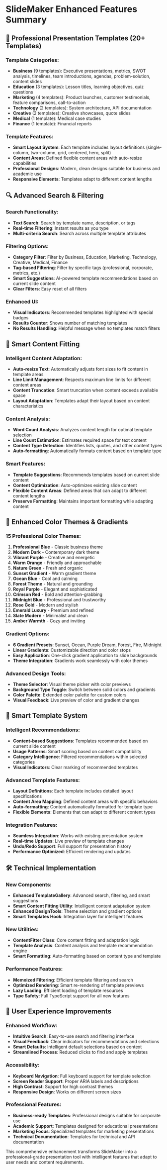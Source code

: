 # SlideMaker Enhanced Features Summary

## 🎨 Professional Presentation Templates (20+ Templates)

### Template Categories:
- **Business** (9 templates): Executive presentations, metrics, SWOT analysis, timelines, team introductions, agendas, problem-solution, content slides
- **Education** (3 templates): Lesson titles, learning objectives, quiz questions
- **Marketing** (4 templates): Product launches, customer testimonials, feature comparisons, call-to-action
- **Technology** (2 templates): System architecture, API documentation
- **Creative** (2 templates): Creative showcases, quote slides
- **Medical** (1 template): Medical case studies
- **Finance** (1 template): Financial reports

### Template Features:
- **Smart Layout System**: Each template includes layout definitions (single-column, two-column, grid, centered, hero, split)
- **Content Areas**: Defined flexible content areas with auto-resize capabilities
- **Professional Designs**: Modern, clean designs suitable for business and academic use
- **Responsive Elements**: Templates adapt to different content lengths

## 🔍 Advanced Search & Filtering

### Search Functionality:
- **Text Search**: Search by template name, description, or tags
- **Real-time Filtering**: Instant results as you type
- **Multi-criteria Search**: Search across multiple template attributes

### Filtering Options:
- **Category Filter**: Filter by Business, Education, Marketing, Technology, Creative, Medical, Finance
- **Tag-based Filtering**: Filter by specific tags (professional, corporate, metrics, etc.)
- **Smart Suggestions**: AI-powered template recommendations based on current slide content
- **Clear Filters**: Easy reset of all filters

### Enhanced UI:
- **Visual Indicators**: Recommended templates highlighted with special badges
- **Results Counter**: Shows number of matching templates
- **No Results Handling**: Helpful message when no templates match filters

## 🧠 Smart Content Fitting

### Intelligent Content Adaptation:
- **Auto-resize Text**: Automatically adjusts font sizes to fit content in template areas
- **Line Limit Management**: Respects maximum line limits for different content areas
- **Content Truncation**: Smart truncation when content exceeds available space
- **Layout Adaptation**: Templates adapt their layout based on content characteristics

### Content Analysis:
- **Word Count Analysis**: Analyzes content length for optimal template selection
- **Line Count Estimation**: Estimates required space for text content
- **Content Type Detection**: Identifies lists, quotes, and other content types
- **Auto-formatting**: Automatically formats content based on template type

### Smart Features:
- **Template Suggestions**: Recommends templates based on current slide content
- **Content Optimization**: Auto-optimizes existing slide content
- **Flexible Content Areas**: Defined areas that can adapt to different content lengths
- **Preserve Formatting**: Maintains important formatting while adapting content

## 🎨 Enhanced Color Themes & Gradients

### 15 Professional Color Themes:
1. **Professional Blue** - Classic business theme
2. **Modern Dark** - Contemporary dark theme
3. **Vibrant Purple** - Creative and energetic
4. **Warm Orange** - Friendly and approachable
5. **Nature Green** - Fresh and organic
6. **Sunset Gradient** - Warm gradient theme
7. **Ocean Blue** - Cool and calming
8. **Forest Theme** - Natural and grounding
9. **Royal Purple** - Elegant and sophisticated
10. **Crimson Red** - Bold and attention-grabbing
11. **Midnight Blue** - Professional and trustworthy
12. **Rose Gold** - Modern and stylish
13. **Emerald Luxury** - Premium and refined
14. **Slate Modern** - Minimalist and clean
15. **Amber Warmth** - Cozy and inviting

### Gradient Options:
- **6 Gradient Presets**: Sunset, Ocean, Purple Dream, Forest, Fire, Midnight
- **Linear Gradients**: Customizable direction and color stops
- **Easy Application**: One-click gradient application to slide backgrounds
- **Theme Integration**: Gradients work seamlessly with color themes

### Advanced Design Tools:
- **Theme Selector**: Visual theme picker with color previews
- **Background Type Toggle**: Switch between solid colors and gradients
- **Color Palette**: Extended color palette for custom colors
- **Visual Feedback**: Live preview of color and gradient changes

## 🚀 Smart Template System

### Intelligent Recommendations:
- **Content-based Suggestions**: Templates recommended based on current slide content
- **Usage Patterns**: Smart scoring based on content compatibility
- **Category Intelligence**: Filtered recommendations within selected categories
- **Visual Indicators**: Clear marking of recommended templates

### Advanced Template Features:
- **Layout Definitions**: Each template includes detailed layout specifications
- **Content Area Mapping**: Defined content areas with specific behaviors
- **Auto-formatting**: Content automatically formatted for template type
- **Flexible Elements**: Elements that can adapt to different content types

### Integration Features:
- **Seamless Integration**: Works with existing presentation system
- **Real-time Updates**: Live preview of template changes
- **Undo/Redo Support**: Full support for presentation history
- **Performance Optimized**: Efficient rendering and updates

## 🛠 Technical Implementation

### New Components:
- **Enhanced TemplateGallery**: Advanced search, filtering, and smart suggestions
- **Smart Content Fitting Utility**: Intelligent content adaptation system
- **Enhanced DesignTools**: Theme selection and gradient options
- **Smart Templates Hook**: Integration layer for intelligent features

### New Utilities:
- **ContentFitter Class**: Core content fitting and adaptation logic
- **Template Analysis**: Content analysis and template recommendation engine
- **Smart Formatting**: Auto-formatting based on content type and template

### Performance Features:
- **Memoized Filtering**: Efficient template filtering and search
- **Optimized Rendering**: Smart re-rendering of template previews
- **Lazy Loading**: Efficient loading of template resources
- **Type Safety**: Full TypeScript support for all new features

## 📱 User Experience Improvements

### Enhanced Workflow:
- **Intuitive Search**: Easy-to-use search and filtering interface
- **Visual Feedback**: Clear indicators for recommendations and selections
- **Smart Defaults**: Intelligent default selections based on context
- **Streamlined Process**: Reduced clicks to find and apply templates

### Accessibility:
- **Keyboard Navigation**: Full keyboard support for template selection
- **Screen Reader Support**: Proper ARIA labels and descriptions
- **High Contrast**: Support for high contrast themes
- **Responsive Design**: Works on different screen sizes

### Professional Features:
- **Business-ready Templates**: Professional designs suitable for corporate use
- **Academic Support**: Templates designed for educational presentations
- **Marketing Focus**: Specialized templates for marketing presentations
- **Technical Documentation**: Templates for technical and API documentation

This comprehensive enhancement transforms SlideMaker into a professional-grade presentation tool with intelligent features that adapt to user needs and content requirements.